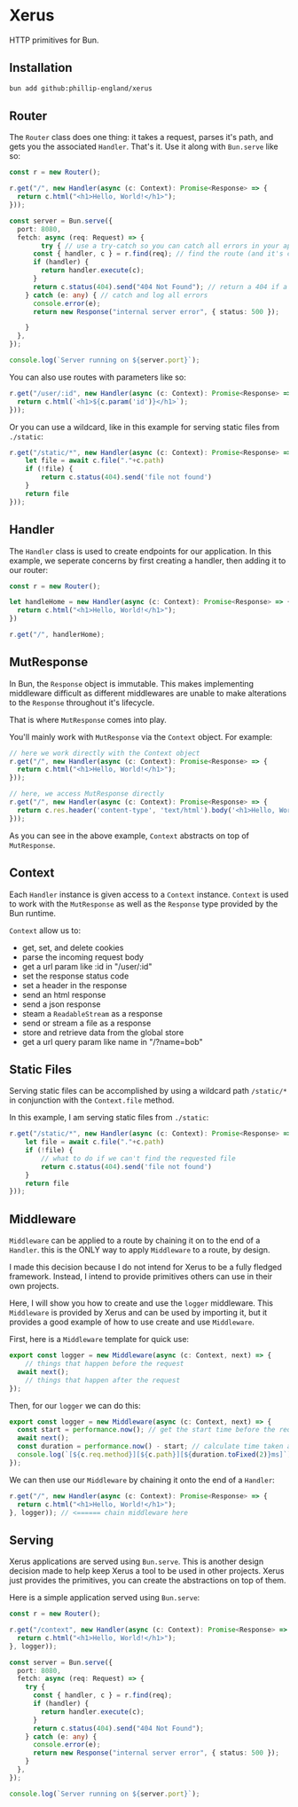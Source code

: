 # Xerus
HTTP primitives for Bun.

## Installation
```bash
bun add github:phillip-england/xerus
```

## Router
The `Router` class does one thing: it takes a request, parses it's path, and gets you the associated `Handler`. That's it. Use it along with `Bun.serve` like so:

```ts
const r = new Router();

r.get("/", new Handler(async (c: Context): Promise<Response> => {
  return c.html("<h1>Hello, World!</h1>");
}));

const server = Bun.serve({
  port: 8080,
  fetch: async (req: Request) => {
		try { // use a try-catch so you can catch all errors in your application
      const { handler, c } = r.find(req); // find the route (and it's context)
      if (handler) {
        return handler.execute(c);
      }
      return c.status(404).send("404 Not Found"); // return a 404 if a route does not exist
    } catch (e: any) { // catch and log all errors
      console.error(e);
      return new Response("internal server error", { status: 500 });

    }
  },
});

console.log(`Server running on ${server.port}`);
```

You can also use routes with parameters like so:
```ts
r.get("/user/:id", new Handler(async (c: Context): Promise<Response> => {
  return c.html(`<h1>${c.param('id')}</h1>`);
}));
```

Or you can use a wildcard, like in this example for serving static files from `./static`:
```ts
r.get("/static/*", new Handler(async (c: Context): Promise<Response> => {
	let file = await c.file("."+c.path)
	if (!file) {
		return c.status(404).send('file not found')
	}
	return file
}));
```

## Handler
The `Handler` class is used to create endpoints for our application. In this example, we seperate concerns by first creating a handler, then adding it to our router:

```ts
const r = new Router();

let handleHome = new Handler(async (c: Context): Promise<Response> => {
  return c.html("<h1>Hello, World!</h1>");
})

r.get("/", handlerHome);
```

## MutResponse
In Bun, the `Response` object is immutable. This makes implementing middleware difficult as different middlewares are unable to make alterations to the `Response` throughout it's lifecycle.

That is where `MutResponse` comes into play.

You'll mainly work with `MutResponse` via the `Context` object. For example:

```ts
// here we work directly with the Context object
r.get("/", new Handler(async (c: Context): Promise<Response> => {
  return c.html("<h1>Hello, World!</h1>");
}));

// here, we access MutResponse directly
r.get("/", new Handler(async (c: Context): Promise<Response> => {
  return c.res.header('content-type', 'text/html').body('<h1>Hello, World!</h1>').send();
}));
```

As you can see in the above example, `Context` abstracts on top of `MutResponse`.

## Context
Each `Handler` instance is given access to a `Context` instance. `Context` is used to work with the `MutResponse` as well as the `Response` type provided by the Bun runtime.

`Context` allow us to:
- get, set, and delete cookies
- parse the incoming request body
- get a url param like :id in "/user/:id"
- set the response status code
- set a header in the response
- send an html response
- send a json response
- steam a `ReadableStream` as a response
- send or stream a file as a response
- store and retrieve data from the global store
- get a url query param like name in "/?name=bob"

## Static Files
Serving static files can be accomplished by using a wildcard path `/static/*` in conjunction with the `Context.file` method.

In this example, I am serving static files from `./static`:
```ts
r.get("/static/*", new Handler(async (c: Context): Promise<Response> => {
	let file = await c.file("."+c.path)
	if (!file) {
		// what to do if we can't find the requested file
		return c.status(404).send('file not found')
	}
	return file
}));
```

## Middleware
`Middleware` can be applied to a route by chaining it on to the end of a `Handler`. this is the ONLY way to apply `Middleware` to a route, by design. 

I made this decision because I do not intend for Xerus to be a fully fledged framework. Instead, I intend to provide primitives others can use in their own projects.

Here, I will show you how to create and use the `logger` middleware. This `Middleware` is provided by Xerus and can be used by importing it, but it provides a good example of how to use create and use `Middleware`.

First, here is a `Middleware` template for quick use:
```ts
export const logger = new Middleware(async (c: Context, next) => {
	// things that happen before the request
  await next();
	// things that happen after the request
});
```

Then, for our `logger` we can do this:
```ts
export const logger = new Middleware(async (c: Context, next) => {
  const start = performance.now(); // get the start time before the request
  await next();
  const duration = performance.now() - start; // calculate time taken after request
  console.log(`[${c.req.method}][${c.path}][${duration.toFixed(2)}ms]`); // print
});
```

We can then use our `Middleware` by chaining it onto the end of a `Handler`:
```ts
r.get("/", new Handler(async (c: Context): Promise<Response> => {
  return c.html("<h1>Hello, World!</h1>");
}, logger)); // <====== chain middleware here
```

## Serving
Xerus applications are served using `Bun.serve`. This is another design decision made to help keep Xerus a tool to be used in other projects. Xerus just provides the primitives, you can create the abstractions on top of them.

Here is a simple application served using `Bun.serve`:
```ts
const r = new Router();

r.get("/context", new Handler(async (c: Context): Promise<Response> => {
  return c.html("<h1>Hello, World!</h1>");
}, logger));

const server = Bun.serve({
  port: 8080,
  fetch: async (req: Request) => {
    try {
      const { handler, c } = r.find(req);
      if (handler) {
        return handler.execute(c);
      }
      return c.status(404).send("404 Not Found");
    } catch (e: any) {
      console.error(e);
      return new Response("internal server error", { status: 500 });
    }
  },
});

console.log(`Server running on ${server.port}`);
```